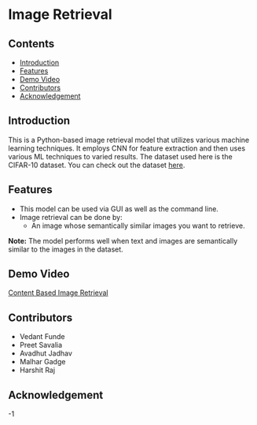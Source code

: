 # Image Retrieval

## Contents
- [Introduction](https://github.com/vedantfunde/supreme-giggle/blob/main/README.md#introduction)
- [Features](https://github.com/vedantfunde/supreme-giggle/blob/main/README.md#features)
- [Demo Video](https://github.com/vedantfunde/supreme-giggle/blob/main/README.md#demo-video)
- [Contributors](https://github.com/vedantfunde/supreme-giggle/blob/main/README.md#contributors)
- [Acknowledgement](https://github.com/vedantfunde/supreme-giggle/blob/main/README.md#acknowledgement)

## Introduction
This is a Python-based image retrieval model that utilizes various machine learning techniques. It employs CNN for feature extraction and then uses various ML techniques to varied results. The dataset used here is the CIFAR-10 dataset. You can check out the dataset [here](https://www.cs.toronto.edu/~kriz/cifar.html).

## Features
- This model can be used via GUI as well as the command line.
- Image retrieval can be done by:
  - An image whose semantically similar images you want to retrieve.

**Note:** The model performs well when text and images are semantically similar to the images in the dataset.

## Demo Video
[Content Based Image Retrieval](#)

## Contributors
- Vedant Funde
- Preet Savalia
- Avadhut Jadhav
- Malhar Gadge
- Harshit Raj

## Acknowledgement
-1
